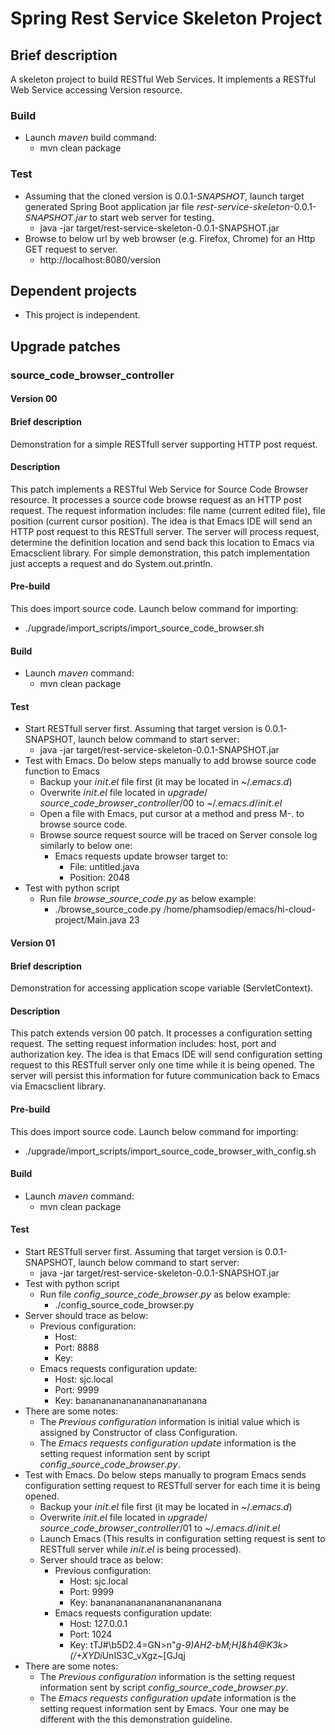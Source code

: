 # Spring Rest Service Skeleton Project
## Brief description
A skeleton project to build RESTful Web Services. It implements a RESTful Web Service accessing Version resource.

### Build
* Launch 𝘮𝘢𝘷𝘦𝘯 build command:
  * mvn clean package

### Test
* Assuming that the cloned version is 0.0.1-𝘚𝘕𝘈𝘗𝘚𝘏𝘖𝘛, launch target generated Spring Boot application jar file 𝘳𝘦𝘴𝘵-𝘴𝘦𝘳𝘷𝘪𝘤𝘦-𝘴𝘬𝘦𝘭𝘦𝘵𝘰𝘯-0.0.1-𝘚𝘕𝘈𝘗𝘚𝘏𝘖𝘛.𝘫𝘢𝘳 to start web server for testing.
  * java -jar target/rest-service-skeleton-0.0.1-SNAPSHOT.jar
* Browse to below url by web browser (e.g. Firefox, Chrome) for an Http GET request to server.
  * http://localhost:8080/version

## Dependent projects
* This project is independent.

## Upgrade patches
### source_code_browser_controller
#### Version 00
#### Brief description
Demonstration for a simple RESTfull server supporting HTTP post request.
#### Description
This patch implements a RESTful Web Service for Source Code Browser resource. It processes a source code browse request as an HTTP post request. The request information includes: file name (current edited file), file position (current cursor position).
The idea is that Emacs IDE will send an HTTP post request to this RESTfull server. The server will process request, determine the definition location and send back this location to Emacs via Emacsclient library.
For simple demonstration, this patch implementation just accepts a request and do System.out.println.
#### Pre-build
This does import source code. Launch below command for importing:
* ./upgrade/import_scripts/import_source_code_browser.sh
#### Build
* Launch 𝘮𝘢𝘷𝘦𝘯 command:
  * mvn clean package
#### Test
* Start RESTfull server first. Assuming that target version is 0.0.1-SNAPSHOT, launch below command to start server:
    * java -jar target/rest-service-skeleton-0.0.1-SNAPSHOT.jar
* Test with Emacs. Do below steps manually to add browse source code function to Emacs
  * Backup your 𝘪𝘯𝘪𝘵.𝘦𝘭 file first (it may be located in ~/.𝘦𝘮𝘢𝘤𝘴.𝘥)
  * Overwrite 𝘪𝘯𝘪𝘵.𝘦𝘭 file located in 𝘶𝘱𝘨𝘳𝘢𝘥𝘦/𝘴𝘰𝘶𝘳𝘤𝘦_𝘤𝘰𝘥𝘦_𝘣𝘳𝘰𝘸𝘴𝘦𝘳_𝘤𝘰𝘯𝘵𝘳𝘰𝘭𝘭𝘦𝘳/00 to ~/.𝘦𝘮𝘢𝘤𝘴.𝘥/𝘪𝘯𝘪𝘵.𝘦𝘭
  * Open a file with Emacs, put cursor at a method and press M-. to browse source code.
  * Browse source request source will be traced on Server console log similarly to below one:
    * Emacs requests update browser target to:
      * File: untitled.java
      * Position: 2048
* Test with python script
    * Run file 𝘣𝘳𝘰𝘸𝘴𝘦_𝘴𝘰𝘶𝘳𝘤𝘦_𝘤𝘰𝘥𝘦.𝘱𝘺 as below example:
      * ./browse_source_code.py /home/phamsodiep/emacs/hi-cloud-project/Main.java 23
#### Version 01
#### Brief description
Demonstration for accessing application scope variable (ServletContext).
#### Description
This patch extends version 00 patch. It processes a configuration setting request. The setting request information includes: host, port and authorization key.
The idea is that Emacs IDE will send configuration setting request to this RESTfull server only one time while it is being opened. The server will persist this information for future communication back to Emacs via Emacsclient library.
#### Pre-build
This does import source code. Launch below command for importing:
* ./upgrade/import_scripts/import_source_code_browser_with_config.sh
#### Build
* Launch 𝘮𝘢𝘷𝘦𝘯 command:
  * mvn clean package
#### Test
* Start RESTfull server first. Assuming that target version is 0.0.1-SNAPSHOT, launch below command to start server:
    * java -jar target/rest-service-skeleton-0.0.1-SNAPSHOT.jar
* Test with python script
    * Run file 𝘤𝘰𝘯𝘧𝘪𝘨_𝘴𝘰𝘶𝘳𝘤𝘦_𝘤𝘰𝘥𝘦_𝘣𝘳𝘰𝘸𝘴𝘦𝘳.𝘱𝘺 as below example:
      * ./config_source_code_browser.py
* Server should trace as below:
  * Previous configuration:
	  * Host: 
	  * Port: 8888
	  * Key: 
  * Emacs requests configuration update:
	  * Host: sjc.local
	  * Port: 9999
	  * Key: banananananananananananana
* There are some notes:
  * The 𝘗𝘳𝘦𝘷𝘪𝘰𝘶𝘴 𝘤𝘰𝘯𝘧𝘪𝘨𝘶𝘳𝘢𝘵𝘪𝘰𝘯 information is initial value which is assigned by Constructor of class Configuration.
  * The 𝘌𝘮𝘢𝘤𝘴 𝘳𝘦𝘲𝘶𝘦𝘴𝘵𝘴 𝘤𝘰𝘯𝘧𝘪𝘨𝘶𝘳𝘢𝘵𝘪𝘰𝘯 𝘶𝘱𝘥𝘢𝘵𝘦 information is the setting request information sent by script 𝘤𝘰𝘯𝘧𝘪𝘨_𝘴𝘰𝘶𝘳𝘤𝘦_𝘤𝘰𝘥𝘦_𝘣𝘳𝘰𝘸𝘴𝘦𝘳.𝘱𝘺.
* Test with Emacs. Do below steps manually to program Emacs sends configuration setting request to RESTfull server for each time it is being opened.
  * Backup your 𝘪𝘯𝘪𝘵.𝘦𝘭 file first (it may be located in ~/.𝘦𝘮𝘢𝘤𝘴.𝘥)
  * Overwrite 𝘪𝘯𝘪𝘵.𝘦𝘭 file located in 𝘶𝘱𝘨𝘳𝘢𝘥𝘦/𝘴𝘰𝘶𝘳𝘤𝘦_𝘤𝘰𝘥𝘦_𝘣𝘳𝘰𝘸𝘴𝘦𝘳_𝘤𝘰𝘯𝘵𝘳𝘰𝘭𝘭𝘦𝘳/01 to ~/.𝘦𝘮𝘢𝘤𝘴.𝘥/𝘪𝘯𝘪𝘵.𝘦𝘭
  * Launch Emacs (This results in configuration setting request is sent to RESTfull server while 𝘪𝘯𝘪𝘵.𝘦𝘭 is being processed).
  * Server should trace as below:
    * Previous configuration:
	    * Host: sjc.local
	    * Port: 9999
	    * Key: banananananananananananana
    * Emacs requests configuration update:
	    * Host: 127.0.0.1
	    * Port: 1024
	    * Key: tTJ#\b5D2.4=GN>n"*g-9)AH2-bM;H]&h4@K3k>(/+XYDi*UnIS3C_vXgz~[GJqj
* There are some notes:
  * The 𝘗𝘳𝘦𝘷𝘪𝘰𝘶𝘴 𝘤𝘰𝘯𝘧𝘪𝘨𝘶𝘳𝘢𝘵𝘪𝘰𝘯 information is the setting request information sent by script 𝘤𝘰𝘯𝘧𝘪𝘨_𝘴𝘰𝘶𝘳𝘤𝘦_𝘤𝘰𝘥𝘦_𝘣𝘳𝘰𝘸𝘴𝘦𝘳.𝘱𝘺.
  * The 𝘌𝘮𝘢𝘤𝘴 𝘳𝘦𝘲𝘶𝘦𝘴𝘵𝘴 𝘤𝘰𝘯𝘧𝘪𝘨𝘶𝘳𝘢𝘵𝘪𝘰𝘯 𝘶𝘱𝘥𝘢𝘵𝘦 information is the setting request information sent by Emacs. Your one may be different with the this demonstration guideline.


